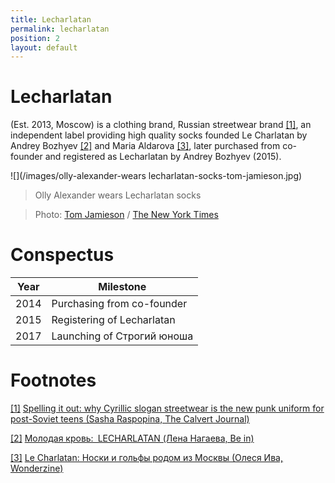```yaml
---
title: Lecharlatan
permalink: lecharlatan
position: 2
layout: default
---
```


# Lecharlatan

(Est. 2013, Moscow) is a clothing brand, Russian streetwear brand <span id="a1">[\[1\]](#f1)</span>, an independent label providing high quality socks founded Le Charlatan by Andrey Bozhyev <span id="a2">[\[2\]](#f2)</span> and Maria Aldarova <span id="a3">[\[3\]](#f3)</span>, later purchased from co-founder and registered as Lecharlatan by Andrey Bozhyev (2015).

![](/images/olly-alexander-wears lecharlatan-socks-tom-jamieson.jpg)

>Olly Alexander wears Lecharlatan socks

>Photo: [Tom Jamieson](http://example.net/) / [The New York Times](http://example.net/)

# Conspectus

|Year|Milestone|
|----|---------|
|2014|Purchasing from co-founder|
|2015|Registering of Lecharlatan|
|2017|Launching of Строгий юноша|

# Footnotes

[[1]](#a1) <span id="f1"></span> [Spelling it out: why Cyrillic slogan streetwear is the new punk uniform for post-Soviet teens (Sasha Raspopina, The Calvert Journal)](http://calvertjournal.com/articles/show/6278/cyrillic-slogan-streetwear-clothing-rubchinskiy-vetements)

[[2]](#a2) <span id="f2"></span> [Молодая кровь: LECHARLATAN (Лена Нагаева, Be in)](http://www.be-in.ru/people/35783-lecharlatan)

[[3]](#a3) <span id="f3"></span> [Le Charlatan: Носки и гольфы родом из Москвы (Олеся Ива, Wonderzine)](http://www.wonderzine.com/wonderzine/style/new_faces/200619-le-charlatan-socks)

